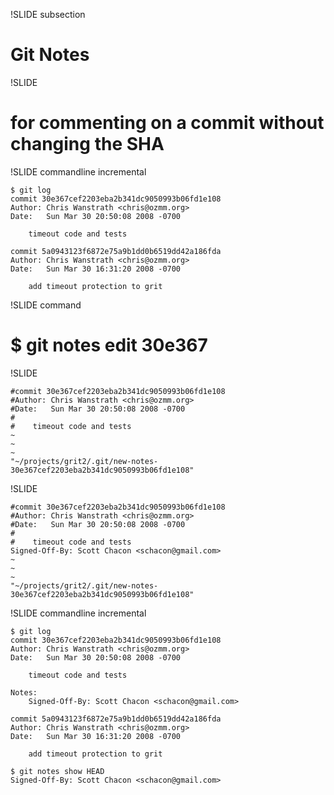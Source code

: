 !SLIDE subsection

# Git Notes #

!SLIDE 

# for commenting on a commit without changing the SHA #

!SLIDE commandline incremental

	$ git log
	commit 30e367cef2203eba2b341dc9050993b06fd1e108
	Author: Chris Wanstrath <chris@ozmm.org>
	Date:   Sun Mar 30 20:50:08 2008 -0700

	    timeout code and tests

	commit 5a0943123f6872e75a9b1dd0b6519dd42a186fda
	Author: Chris Wanstrath <chris@ozmm.org>
	Date:   Sun Mar 30 16:31:20 2008 -0700

	    add timeout protection to grit


!SLIDE command

# $ git notes edit 30e367

!SLIDE

	#commit 30e367cef2203eba2b341dc9050993b06fd1e108
	#Author: Chris Wanstrath <chris@ozmm.org>
	#Date:   Sun Mar 30 20:50:08 2008 -0700
	#
	#    timeout code and tests
	~                                                                                             
	~                                                                                             
	~                                                                                             
	"~/projects/grit2/.git/new-notes-30e367cef2203eba2b341dc9050993b06fd1e108"

!SLIDE

	#commit 30e367cef2203eba2b341dc9050993b06fd1e108
	#Author: Chris Wanstrath <chris@ozmm.org>
	#Date:   Sun Mar 30 20:50:08 2008 -0700
	#
	#    timeout code and tests
	Signed-Off-By: Scott Chacon <schacon@gmail.com>
	~                                                                                             
	~                                                                                             
	~                                                                                             
	"~/projects/grit2/.git/new-notes-30e367cef2203eba2b341dc9050993b06fd1e108"

!SLIDE commandline incremental

	$ git log
	commit 30e367cef2203eba2b341dc9050993b06fd1e108
	Author: Chris Wanstrath <chris@ozmm.org>
	Date:   Sun Mar 30 20:50:08 2008 -0700

	    timeout code and tests

	Notes:
	    Signed-Off-By: Scott Chacon <schacon@gmail.com>

	commit 5a0943123f6872e75a9b1dd0b6519dd42a186fda
	Author: Chris Wanstrath <chris@ozmm.org>
	Date:   Sun Mar 30 16:31:20 2008 -0700

	    add timeout protection to grit

	$ git notes show HEAD
    Signed-Off-By: Scott Chacon <schacon@gmail.com>
	
